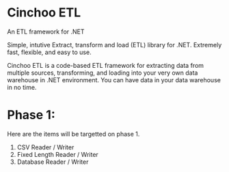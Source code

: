 # Cinchoo ETL

An ETL framework for .NET 

Simple, intutive  Extract, transform and load (ETL) library for .NET. Extremely fast, flexible, and easy to use. 

Cinchoo ETL is a code-based ETL framework for extracting data from multiple sources, transforming, and loading into your very own data warehouse in .NET environment. You can have data in your data warehouse in no time.

# Phase 1:
Here are the items will be targetted on phase 1. 

  1. CSV Reader / Writer
  2. Fixed Length Reader / Writer
  3. Database Reader / Writer
